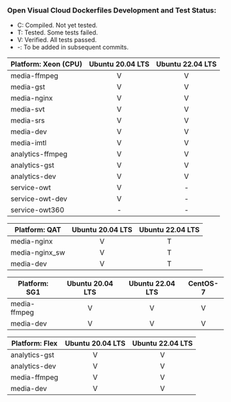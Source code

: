 ### Open Visual Cloud Dockerfiles Development and Test Status:
- C: Compiled. Not yet tested.
- T: Tested. Some tests failed.
- V: Verified. All tests passed.
- -: To be added in subsequent commits.


| Platform: Xeon (CPU) |  Ubuntu 20.04 LTS | Ubuntu 22.04 LTS |
|-----|:---:|:---:|
| media-ffmpeg | V | V |
| media-gst | V | V |
| media-nginx | V | V |
| media-svt | V | V |
| media-srs | V | V |
| media-dev | V | V |
| media-imtl | V | V |
| analytics-ffmpeg | V | V |
| analytics-gst | V | V |
| analytics-dev | V | V |
| service-owt | V | - |
| service-owt-dev | V | - |
| service-owt360 | - | - |

| Platform: QAT | Ubuntu 20.04 LTS | Ubuntu 22.04 LTS |
|-----|:---:|:---:|
| media-nginx | V | T |
| media-nginx_sw | V | T |
| media-dev | V | T |

| Platform: SG1 | Ubuntu 20.04 LTS | Ubuntu 22.04 LTS | CentOS-7 |
|-----|:---:|:---:|:---:|
| media-ffmpeg | V | V | V |
| media-dev | V | V | V |

| Platform: Flex | Ubuntu 20.04 LTS | Ubuntu 22.04 LTS |
|-----|:---:|:---:|
| analytics-gst | V | V |
| analytics-dev | V | V |
| media-ffmpeg | V | V |
| media-dev | V | V |
